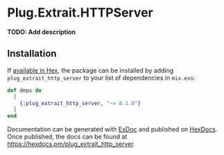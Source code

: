 # Plug.Extrait.HTTPServer

**TODO: Add description**

## Installation

If [available in Hex](https://hex.pm/docs/publish), the package can be installed
by adding `plug_extrait_http_server` to your list of dependencies in `mix.exs`:

```elixir
def deps do
  [
    {:plug_extrait_http_server, "~> 0.1.0"}
  ]
end
```

Documentation can be generated with [ExDoc](https://github.com/elixir-lang/ex_doc)
and published on [HexDocs](https://hexdocs.pm). Once published, the docs can
be found at <https://hexdocs.pm/plug_extrait_http_server>.


